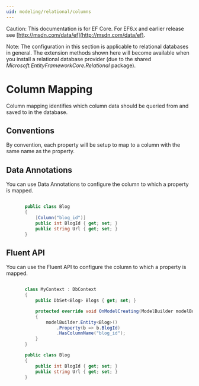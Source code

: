 ```yaml
---
uid: modeling/relational/columns
---
```

Caution: This documentation is for EF Core. For EF6.x and earlier release see [http://msdn.com/data/ef](http://msdn.com/data/ef).

Note: The configuration in this section is applicable to relational databases in general. The extension methods shown here will become available when you install a relational database provider (due to the shared *Microsoft.EntityFrameworkCore.Relational* package).

  # Column Mapping

Column mapping identifies which column data should be queried from and saved to in the database.

  ## Conventions

By convention, each property will be setup to map to a column with the same name as the property.

  ## Data Annotations

You can use Data Annotations to configure the column to which a property is mapped.

<!-- [!code-csharp[Main](samples/relational/Modeling/DataAnnotations/Samples/Relational/Column.cs?highlight=3)] -->

````c#

       public class Blog
       {
           [Column("blog_id")]
           public int BlogId { get; set; }
           public string Url { get; set; }
       }

   ````

  ## Fluent API

You can use the Fluent API to configure the column to which a property is mapped.

<!-- [!code-csharp[Main](samples/relational/Modeling/FluentAPI/Samples/Relational/Column.cs?highlight=7,8,9)] -->

````c#

       class MyContext : DbContext
       {
           public DbSet<Blog> Blogs { get; set; }

           protected override void OnModelCreating(ModelBuilder modelBuilder)
           {
               modelBuilder.Entity<Blog>()
                   .Property(b => b.BlogId)
                   .HasColumnName("blog_id");
           }
       }

       public class Blog
       {
           public int BlogId { get; set; }
           public string Url { get; set; }
       }

   ````
